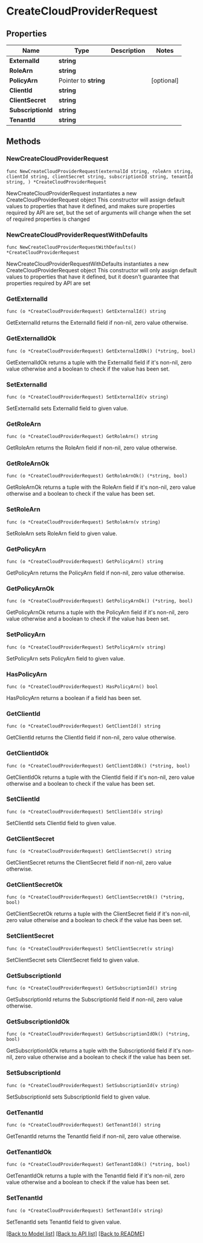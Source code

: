# CreateCloudProviderRequest

## Properties

Name | Type | Description | Notes
------------ | ------------- | ------------- | -------------
**ExternalId** | **string** |  | 
**RoleArn** | **string** |  | 
**PolicyArn** | Pointer to **string** |  | [optional] 
**ClientId** | **string** |  | 
**ClientSecret** | **string** |  | 
**SubscriptionId** | **string** |  | 
**TenantId** | **string** |  | 

## Methods

### NewCreateCloudProviderRequest

`func NewCreateCloudProviderRequest(externalId string, roleArn string, clientId string, clientSecret string, subscriptionId string, tenantId string, ) *CreateCloudProviderRequest`

NewCreateCloudProviderRequest instantiates a new CreateCloudProviderRequest object
This constructor will assign default values to properties that have it defined,
and makes sure properties required by API are set, but the set of arguments
will change when the set of required properties is changed

### NewCreateCloudProviderRequestWithDefaults

`func NewCreateCloudProviderRequestWithDefaults() *CreateCloudProviderRequest`

NewCreateCloudProviderRequestWithDefaults instantiates a new CreateCloudProviderRequest object
This constructor will only assign default values to properties that have it defined,
but it doesn't guarantee that properties required by API are set

### GetExternalId

`func (o *CreateCloudProviderRequest) GetExternalId() string`

GetExternalId returns the ExternalId field if non-nil, zero value otherwise.

### GetExternalIdOk

`func (o *CreateCloudProviderRequest) GetExternalIdOk() (*string, bool)`

GetExternalIdOk returns a tuple with the ExternalId field if it's non-nil, zero value otherwise
and a boolean to check if the value has been set.

### SetExternalId

`func (o *CreateCloudProviderRequest) SetExternalId(v string)`

SetExternalId sets ExternalId field to given value.


### GetRoleArn

`func (o *CreateCloudProviderRequest) GetRoleArn() string`

GetRoleArn returns the RoleArn field if non-nil, zero value otherwise.

### GetRoleArnOk

`func (o *CreateCloudProviderRequest) GetRoleArnOk() (*string, bool)`

GetRoleArnOk returns a tuple with the RoleArn field if it's non-nil, zero value otherwise
and a boolean to check if the value has been set.

### SetRoleArn

`func (o *CreateCloudProviderRequest) SetRoleArn(v string)`

SetRoleArn sets RoleArn field to given value.


### GetPolicyArn

`func (o *CreateCloudProviderRequest) GetPolicyArn() string`

GetPolicyArn returns the PolicyArn field if non-nil, zero value otherwise.

### GetPolicyArnOk

`func (o *CreateCloudProviderRequest) GetPolicyArnOk() (*string, bool)`

GetPolicyArnOk returns a tuple with the PolicyArn field if it's non-nil, zero value otherwise
and a boolean to check if the value has been set.

### SetPolicyArn

`func (o *CreateCloudProviderRequest) SetPolicyArn(v string)`

SetPolicyArn sets PolicyArn field to given value.

### HasPolicyArn

`func (o *CreateCloudProviderRequest) HasPolicyArn() bool`

HasPolicyArn returns a boolean if a field has been set.

### GetClientId

`func (o *CreateCloudProviderRequest) GetClientId() string`

GetClientId returns the ClientId field if non-nil, zero value otherwise.

### GetClientIdOk

`func (o *CreateCloudProviderRequest) GetClientIdOk() (*string, bool)`

GetClientIdOk returns a tuple with the ClientId field if it's non-nil, zero value otherwise
and a boolean to check if the value has been set.

### SetClientId

`func (o *CreateCloudProviderRequest) SetClientId(v string)`

SetClientId sets ClientId field to given value.


### GetClientSecret

`func (o *CreateCloudProviderRequest) GetClientSecret() string`

GetClientSecret returns the ClientSecret field if non-nil, zero value otherwise.

### GetClientSecretOk

`func (o *CreateCloudProviderRequest) GetClientSecretOk() (*string, bool)`

GetClientSecretOk returns a tuple with the ClientSecret field if it's non-nil, zero value otherwise
and a boolean to check if the value has been set.

### SetClientSecret

`func (o *CreateCloudProviderRequest) SetClientSecret(v string)`

SetClientSecret sets ClientSecret field to given value.


### GetSubscriptionId

`func (o *CreateCloudProviderRequest) GetSubscriptionId() string`

GetSubscriptionId returns the SubscriptionId field if non-nil, zero value otherwise.

### GetSubscriptionIdOk

`func (o *CreateCloudProviderRequest) GetSubscriptionIdOk() (*string, bool)`

GetSubscriptionIdOk returns a tuple with the SubscriptionId field if it's non-nil, zero value otherwise
and a boolean to check if the value has been set.

### SetSubscriptionId

`func (o *CreateCloudProviderRequest) SetSubscriptionId(v string)`

SetSubscriptionId sets SubscriptionId field to given value.


### GetTenantId

`func (o *CreateCloudProviderRequest) GetTenantId() string`

GetTenantId returns the TenantId field if non-nil, zero value otherwise.

### GetTenantIdOk

`func (o *CreateCloudProviderRequest) GetTenantIdOk() (*string, bool)`

GetTenantIdOk returns a tuple with the TenantId field if it's non-nil, zero value otherwise
and a boolean to check if the value has been set.

### SetTenantId

`func (o *CreateCloudProviderRequest) SetTenantId(v string)`

SetTenantId sets TenantId field to given value.



[[Back to Model list]](../README.md#documentation-for-models) [[Back to API list]](../README.md#documentation-for-api-endpoints) [[Back to README]](../README.md)



